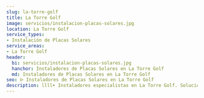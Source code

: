 ```yaml
---
slug: la-torre-golf
title: La Torre Golf
image: servicios/instalacion-placas-solares.jpg
location: La Torre Golf
service_types:
- Instalación de Placas Solares
service_areas:
- La Torre Golf
header:
  bi: servicios/instalacion-placas-solares.jpg
  hanchor: Instaladores de Placas Solares en La Torre Golf
  md: Instaladores de Placas Solares en La Torre Golf
seo: ᐅ Instaladores de Placas Solares en La Torre Golf
description: llll➤ Instaladores especialistas en La Torre Golf. Soluciones sostenibles y eficientes. Mejores técnicas y precios competitivos ✅ ¡Contáctanos!
---
```

